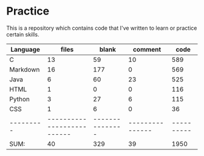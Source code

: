 # Practice
This is a repository which contains code that I've written to learn or practice certain skills.


Language |                    files |         blank |       comment |          code
---------|--------------------------|---------------|---------------|----------
C        |                       13 |            59 |            10 |           589
Markdown |                       16 |           177 |             0 |           569
Java     |                        6 |            60 |            23 |           525
HTML     |                        1 |             0 |             0 |           116
Python   |                        3 |            27 |             6 |           115
CSS      |                        1 |             6 |             0 |            36
---------|--------------------------|---------------|---------------|----------
SUM:     |                       40 |           329 |            39 |          1950
